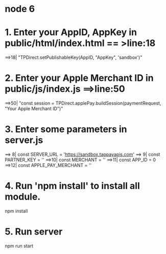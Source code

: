 # node 6

# 1. Enter your AppID, AppKey in public/html/index.html == >line:18 
==>18| "TPDirect.setPublishableKey(AppID, "AppKey", 'sandbox')"

# 2. Enter your Apple Merchant ID in public/js/index.js ==>line:50
==>50| "const session = TPDirect.applePay.buildSession(paymentRequest, "Your Apple Merchant ID")"

# 3. Enter some parameters in server.js
==> 8| const SERVER_URL = 'https://sandbox.tappayapis.com'
==> 9| const PARTNER_KEY = ''
==>10| const MERCHANT = ''
==>11| const APP_ID = 0
==>12| const APPLE_PAY_MERCHANT = ''

# 4. Run 'npm install' to install all module.
npm install

# 5. Run server
npm run start

